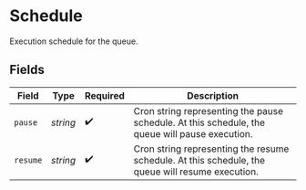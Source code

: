 # Schedule

Execution schedule for the queue.


## Fields

| Field                                                                                            | Type                                                                                             | Required                                                                                         | Description                                                                                      |
| ------------------------------------------------------------------------------------------------ | ------------------------------------------------------------------------------------------------ | ------------------------------------------------------------------------------------------------ | ------------------------------------------------------------------------------------------------ |
| `pause`                                                                                          | *string*                                                                                         | :heavy_check_mark:                                                                               | Cron string representing the pause schedule. At this schedule, the queue will pause execution.   |
| `resume`                                                                                         | *string*                                                                                         | :heavy_check_mark:                                                                               | Cron string representing the resume schedule. At this schedule, the queue will resume execution. |